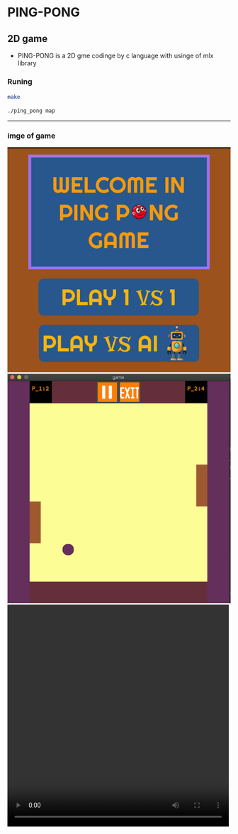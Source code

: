 # PING-PONG
## 2D game
- PING-PONG is a 2D gme codinge by c language with usinge of mlx library

### Runing
```bash
make
```
```bash
./ping_pong map
```

---
### imge of game
<img src='img/home.png'>
<img src='img/game.png'>

<video width="500" height='500' controls>
    <source src='game_video.mp4' type='video/mp4'>
</video>
